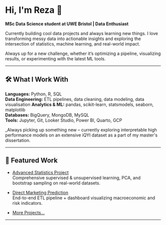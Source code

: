 # Hi, I'm Reza 👋

**MSc Data Science student at UWE Bristol | Data Enthusiast**

Currently building cool data projects and always learning new things. I love transforming messy data into actionable insights and exploring the intersection of statistics, machine learning, and real-world impact.

Always up for a new challenge, whether it’s optimizing a pipeline, visualizing results, or experimenting with the latest ML tools.

---

## 🛠️ What I Work With

**Languages:** Python, R, SQL  
**Data Engineering:** ETL pipelines, data cleaning, data modeling, data visualisation
**Analytics & ML:** pandas, scikit-learn, statsmodels, seaborn, matplotlib  
**Databases:** BigQuery, MongoDB, MySQL  
**Tools:** Jupyter, Git, Looker Studio, Power BI, Quarto, GCP

_Always picking up something new – currently exploring interpretable high performance models on an extensive iQYI dataset as a part of my master's dissertation.

---

## 📌 Featured Work

- [Advanced Statistics Project](https://github.com/emaraitchmsc/blood_type_prediction_r)  
  Comprehensive supervised & unsupervised learning, PCA, and bootstrap sampling on real-world datasets.

- [Direct Marketing Prediction](https://github.com/emaraitchmsc/direct_marketing_prediction)  
  End-to-end ETL pipeline + dashboard visualizing macroeconomic and risk indicators.

- [More Projects...](https://github.com/emaraitchmsc?tab=repositories)

---
